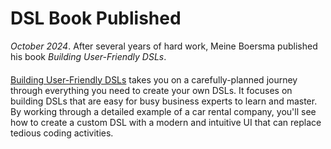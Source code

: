 # DSL Book Published

_October 2024_. After several years of hard work, Meine Boersma published his book
_Building User-Friendly DSLs_.

####

<a target = "_blank" href="https://www.manning.com/books/building-user-friendly-dsls">Building User-Friendly DSLs</a>
takes you on a carefully-planned journey through everything you need to create your own DSLs. 
It focuses on building DSLs that are easy for busy business experts to learn and master.
By working through a detailed example of a car rental company, you'll see how to create a custom
DSL with a modern and intuitive UI that can replace tedious coding activities.

